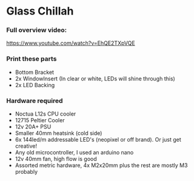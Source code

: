 # Glass Chillah

### Full overview video:
https://www.youtube.com/watch?v=EhQE2TXpVQE

### Print these parts
- Bottom Bracket
- 2x WindowInsert (In clear or white, LEDs will shine through this)
- 2x LED Backing

### Hardware required
- Noctua L12s CPU cooler
- 12715 Peltier Cooler
- 12v 20A+ PSU
- Smaller 40mm heatsink (cold side)
- 6x 144led/m addressable LED's (neopixel or off brand). Or just get creative!
- Any old microcontroller, I used an arduino nano
- 12v 40mm fan, high flow is good
- Assorted metric hardware, 4x M2x20mm plus the rest are mostly M3 probably
